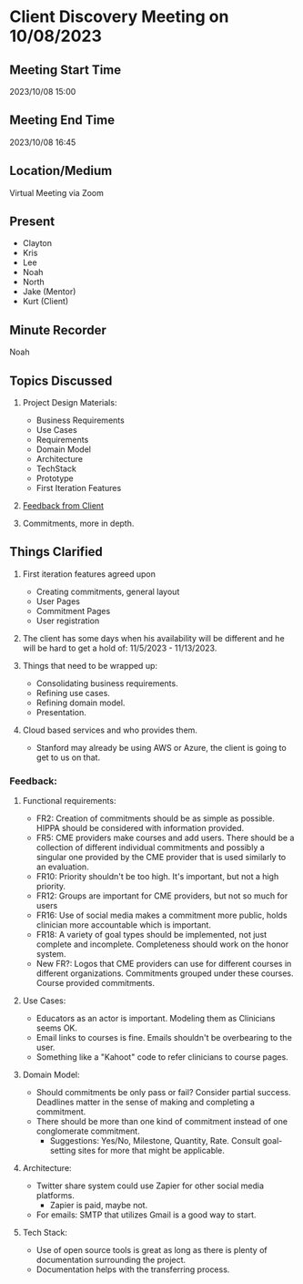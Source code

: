 # Client Discovery Meeting on 10/08/2023

## Meeting Start Time

2023/10/08 15:00

## Meeting End Time

2023/10/08 16:45

## Location/Medium

Virtual Meeting via Zoom

## Present

- Clayton
- Kris
- Lee
- Noah
- North
- Jake (Mentor)
- Kurt (Client)

## Minute Recorder

Noah

## Topics Discussed

1. Project Design Materials:
    - Business Requirements
    - Use Cases
    - Requirements
    - Domain Model
    - Architecture
    - TechStack
    - Prototype
    - First Iteration Features

2. [Feedback from Client](#Feedback)

3. Commitments, more in depth.

## Things Clarified

1. First iteration features agreed upon
    - Creating commitments, general layout
    - User Pages
    - Commitment Pages
    - User registration

2. The client has some days when his availability will be different and he
    will be hard to get a hold of: 11/5/2023 - 11/13/2023.

3. Things that need to be wrapped up:
    - Consolidating business requirements.
    - Refining use cases.
    - Refining domain model.
    - Presentation.

4. Cloud based services and who provides them.
    - Stanford may already be using AWS or Azure, the client is going to get
    to us on that.
  
### Feedback:
1. Functional requirements:
    - FR2: Creation of commitments should be as simple as possible.
    HIPPA should be considered with information provided.
    - FR5: CME providers make courses and add users. There should be a 
    collection of different individual commitments and possibly a singular
    one provided by the CME provider that is used similarly to an evaluation.
    - FR10: Priority shouldn't be too high. It's important, but not a high
    priority.
    - FR12: Groups are important for CME providers, but not so much for users
    - FR16: Use of social media makes a commitment more public, holds clinician
    more accountable which is important.
    - FR18: A variety of goal types should be implemented, not just complete and 
    incomplete. Completeness should work on the honor system.
    - New FR?: Logos that CME providers can use for different courses in different
    organizations. Commitments grouped under these courses. Course provided commitments.
   
2. Use Cases:
    - Educators as an actor is important. Modeling them as Clinicians seems OK.
    - Email links to courses is fine. Emails shouldn't be overbearing to the user.
    - Something like a "Kahoot" code to refer clinicians to course pages.

3. Domain Model:
    - Should commitments be only pass or fail? Consider partial success. Deadlines matter
    in the sense of making and completing a commitment.
    - There should be more than one kind of commitment instead of one conglomerate commitment.
        - Suggestions: Yes/No, Milestone, Quantity, Rate. Consult goal-setting sites for more that might be applicable.

4. Architecture:
    - Twitter share system could use Zapier for other social media platforms. 
        - Zapier is paid, maybe not.
    - For emails: SMTP that utilizes Gmail is a good way to start.
   
5. Tech Stack:
    - Use of open source tools is great as long as there is plenty of documentation surrounding
    the project.
    - Documentation helps with the transferring process.

